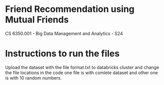# Friend Recommendation using Mutual Friends
CS 6350.001 - Big Data Management and Analytics - S24

# Instructions to run the files
Upload the dataset with the file format.txt to databricks cluster and change the file locations in the code
one file is with comlete dataset and other one is with 10 random numbers.

